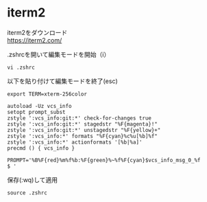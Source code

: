 # iterm2

iterm2をダウンロード<br>
https://iterm2.com/

.zshrcを開いて編集モードを開始（i）

```
vi .zshrc
```

以下を貼り付けて編集モードを終了(esc)

```
export TERM=xterm-256color

autoload -Uz vcs_info
setopt prompt_subst
zstyle ':vcs_info:git:*' check-for-changes true
zstyle ':vcs_info:git:*' stagedstr "%F{magenta}!"
zstyle ':vcs_info:git:*' unstagedstr "%F{yellow}+"
zstyle ':vcs_info:*' formats "%F{cyan}%c%u[%b]%f"
zstyle ':vcs_info:*' actionformats '[%b|%a]'
precmd () { vcs_info }

PROMPT='%B%F{red}%m%f%b:%F{green}%~%f%F{cyan}$vcs_info_msg_0_%f
$ '
```

保存(:wq)して適用

```
source .zshrc
```
